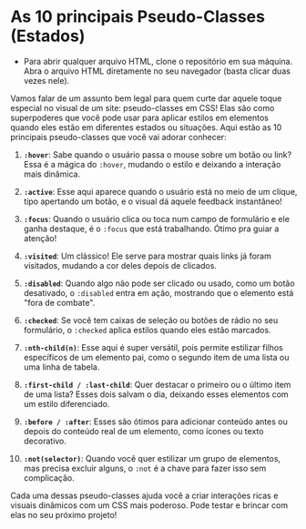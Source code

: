 # As 10 principais Pseudo-Classes (Estados)
+ Para abrir qualquer arquivo HTML, clone o repositório em sua máquina. Abra o arquivo HTML diretamente no seu navegador (basta clicar duas vezes nele).

Vamos falar de um assunto bem legal para quem curte dar aquele toque especial no visual de um site: pseudo-classes em CSS! Elas são como superpoderes que você pode usar para aplicar estilos em elementos quando eles estão em diferentes estados ou situações. Aqui estão as 10 principais pseudo-classes que você vai adorar conhecer:

1. **`:hover`**: Sabe quando o usuário passa o mouse sobre um botão ou link? Essa é a mágica do `:hover`, mudando o estilo e deixando a interação mais dinâmica.

2. **`:active`**: Esse aqui aparece quando o usuário está no meio de um clique, tipo apertando um botão, e o visual dá aquele feedback instantâneo!

3. **`:focus`**: Quando o usuário clica ou toca num campo de formulário e ele ganha destaque, é o `:focus` que está trabalhando. Ótimo pra guiar a atenção!

4. **`:visited`**: Um clássico! Ele serve para mostrar quais links já foram visitados, mudando a cor deles depois de clicados.

5. **`:disabled`**: Quando algo não pode ser clicado ou usado, como um botão desativado, o `:disabled` entra em ação, mostrando que o elemento está "fora de combate".

6. **`:checked`**: Se você tem caixas de seleção ou botões de rádio no seu formulário, o `:checked` aplica estilos quando eles estão marcados.

7. **`:nth-child(n)`**: Esse aqui é super versátil, pois permite estilizar filhos específicos de um elemento pai, como o segundo item de uma lista ou uma linha de tabela.

8. **`:first-child / :last-child`**: Quer destacar o primeiro ou o último item de uma lista? Esses dois salvam o dia, deixando esses elementos com um estilo diferenciado.

9. **`:before / :after`**: Esses são ótimos para adicionar conteúdo antes ou depois do conteúdo real de um elemento, como ícones ou texto decorativo.

10. **`:not(selector)`**: Quando você quer estilizar um grupo de elementos, mas precisa excluir alguns, o `:not` é a chave para fazer isso sem complicação.

Cada uma dessas pseudo-classes ajuda você a criar interações ricas e visuais dinâmicos com um CSS mais poderoso. Pode testar e brincar com elas no seu próximo projeto!